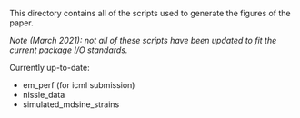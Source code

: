 This directory contains all of the scripts used to generate the figures of the paper.

*Note (March 2021): not all of these scripts have been updated to fit the current 
package I/O standards.*

Currently up-to-date:
- em_perf (for icml submission)
- nissle_data
- simulated_mdsine_strains